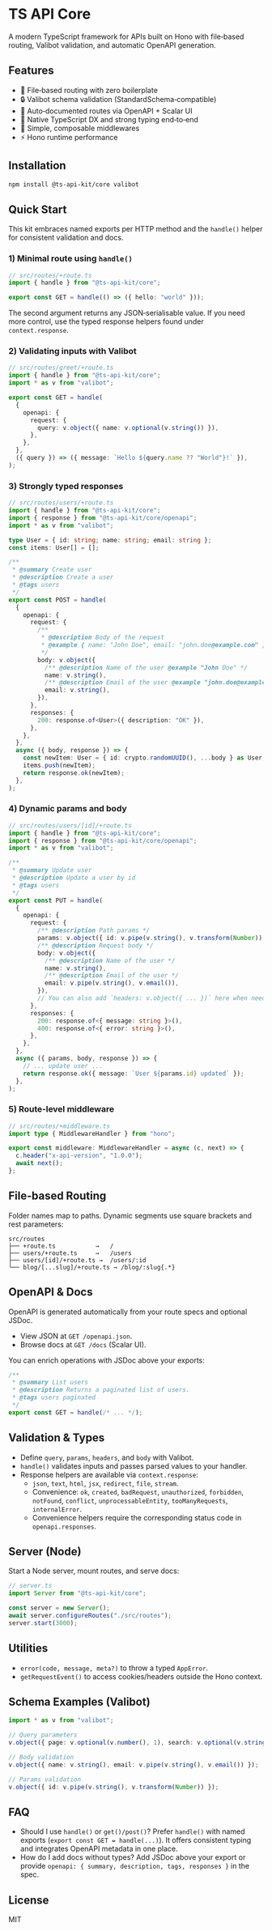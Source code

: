 # TS API Core

A modern TypeScript framework for APIs built on Hono with file‑based routing, Valibot validation, and automatic OpenAPI generation.

## Features

- 🚀 File‑based routing with zero boilerplate
- 🔒 Valibot schema validation (StandardSchema‑compatible)
- 📜 Auto‑documented routes via OpenAPI + Scalar UI
- 🧰 Native TypeScript DX and strong typing end‑to‑end
- 🧩 Simple, composable middlewares
- ⚡ Hono runtime performance

## Installation

```bash
npm install @ts-api-kit/core valibot
```

## Quick Start

This kit embraces named exports per HTTP method and the `handle()` helper for consistent validation and docs.

### 1) Minimal route using `handle()`

```ts
// src/routes/+route.ts
import { handle } from "@ts-api-kit/core";

export const GET = handle(() => ({ hello: "world" }));
```

The second argument returns any JSON‑serialisable value. If you need more control, use the typed response helpers found under `context.response`.

### 2) Validating inputs with Valibot

```ts
// src/routes/greet/+route.ts
import { handle } from "@ts-api-kit/core";
import * as v from "valibot";

export const GET = handle(
  {
    openapi: {
      request: {
        query: v.object({ name: v.optional(v.string()) }),
      },
    },
  },
  ({ query }) => ({ message: `Hello ${query.name ?? "World"}!` }),
);
```

### 3) Strongly typed responses

```ts
// src/routes/users/+route.ts
import { handle } from "@ts-api-kit/core";
import { response } from "@ts-api-kit/core/openapi";
import * as v from "valibot";

type User = { id: string; name: string; email: string };
const items: User[] = [];

/**
 * @summary Create user
 * @description Create a user
 * @tags users
 */
export const POST = handle(
  {
    openapi: {
      request: {
        /**
         * @description Body of the request
         * @example { name: "John Doe", email: "john.doe@example.com" }
         */
        body: v.object({
          /** @description Name of the user @example "John Doe" */
          name: v.string(),
          /** @description Email of the user @example "john.doe@example.com" */
          email: v.string(),
        }),
      },
      responses: {
        200: response.of<User>({ description: "OK" }),
      },
    },
  },
  async ({ body, response }) => {
    const newItem: User = { id: crypto.randomUUID(), ...body } as User;
    items.push(newItem);
    return response.ok(newItem);
  },
);
```

### 4) Dynamic params and body

```ts
// src/routes/users/[id]/+route.ts
import { handle } from "@ts-api-kit/core";
import { response } from "@ts-api-kit/core/openapi";
import * as v from "valibot";

/**
 * @summary Update user
 * @description Update a user by id
 * @tags users
 */
export const PUT = handle(
  {
    openapi: {
      request: {
        /** @description Path params */
        params: v.object({ id: v.pipe(v.string(), v.transform(Number)) }),
        /** @description Request body */
        body: v.object({
          /** @description Name of the user */
          name: v.string(),
          /** @description Email of the user */
          email: v.pipe(v.string(), v.email()),
        }),
        // You can also add `headers: v.object({ ... })` here when needed
      },
      responses: {
        200: response.of<{ message: string }>(),
        400: response.of<{ error: string }>(),
      },
    },
  },
  async ({ params, body, response }) => {
    // ... update user ...
    return response.ok({ message: `User ${params.id} updated` });
  },
);
```

### 5) Route‑level middleware

```ts
// src/routes/+middleware.ts
import type { MiddlewareHandler } from "hono";

export const middleware: MiddlewareHandler = async (c, next) => {
  c.header("x-api-version", "1.0.0");
  await next();
};
```

## File‑based Routing

Folder names map to paths. Dynamic segments use square brackets and rest parameters:

```text
src/routes
├── +route.ts           →   /
├── users/+route.ts     →   /users
├── users/[id]/+route.ts →  /users/:id
└── blog/[...slug]/+route.ts → /blog/:slug{.*}
```

## OpenAPI & Docs

OpenAPI is generated automatically from your route specs and optional JSDoc.

- View JSON at `GET /openapi.json`.
- Browse docs at `GET /docs` (Scalar UI).

You can enrich operations with JSDoc above your exports:

```ts
/**
 * @summary List users
 * @description Returns a paginated list of users.
 * @tags users paginated
 */
export const GET = handle(/* ... */);
```

## Validation & Types

- Define `query`, `params`, `headers`, and `body` with Valibot.
- `handle()` validates inputs and passes parsed values to your handler.
- Response helpers are available via `context.response`:
  - `json`, `text`, `html`, `jsx`, `redirect`, `file`, `stream`.
  - Convenience: `ok`, `created`, `badRequest`, `unauthorized`, `forbidden`, `notFound`, `conflict`, `unprocessableEntity`, `tooManyRequests`, `internalError`.
  - Convenience helpers require the corresponding status code in `openapi.responses`.

## Server (Node)

Start a Node server, mount routes, and serve docs:

```ts
// server.ts
import Server from "@ts-api-kit/core";

const server = new Server();
await server.configureRoutes("./src/routes");
server.start(3000);
```

## Utilities

- `error(code, message, meta?)` to throw a typed `AppError`.
- `getRequestEvent()` to access cookies/headers outside the Hono context.

## Schema Examples (Valibot)

```ts
import * as v from "valibot";

// Query parameters
v.object({ page: v.optional(v.number(), 1), search: v.optional(v.string()) });

// Body validation
v.object({ name: v.string(), email: v.pipe(v.string(), v.email()) });

// Params validation
v.object({ id: v.pipe(v.string(), v.transform(Number)) });
```

## FAQ

- Should I use `handle()` or `get()/post()`? Prefer `handle()` with named exports (`export const GET = handle(...)`). It offers consistent typing and integrates OpenAPI metadata in one place.
- How do I add docs without types? Add JSDoc above your export or provide `openapi: { summary, description, tags, responses }` in the spec.

## License

MIT
